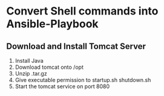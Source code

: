 # Convert Shell commands into Ansible-Playbook

## Download and Install Tomcat Server

1. Install Java
2. Download tomcat onto /opt
3. Unzip .tar.gz
4. Give executable permission to startup.sh shutdown.sh
5. Start the tomcat service on port 8080